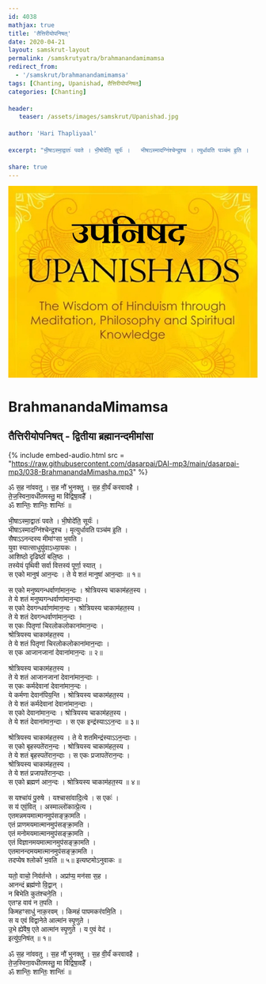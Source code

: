 ```yaml
---    
id: 4038    
mathjax: true    
title: 'तैत्तिरीयोपनिषत्'    
date: 2020-04-21    
layout: samskrut-layout 
permalink: /samskrutyatra/brahmanandamimamsa
redirect_from: 
  - '/samskrut/brahmanandamimamsa'
tags: [Chanting, Upanishad, तैत्तिरीयोपनिषत्]    
categories: [Chanting]   
    
header:    
   teaser: /assets/images/samskrut/Upanishad.jpg    
    
author: 'Hari Thapliyaal'    
    
excerpt: "भी॒षाऽस्मा॒द्वातः॑ पवते । भी॒षोदे॑ति॒ सूर्यः॑ ।   भीषाऽस्मादग्नि॑श्चेन्द्र॒श्च । त्युर्धावति पञ्च॑म इ॒ति ।    सैषाऽऽनन्दस्य मीमा॑ꣳसा भ॒वति ।    युवा स्यात्साधुयु॑वाऽध्या॒यकः     आशिष्ठो दृढिष्ठो॑ बलि॒ष्ठः ।   तस्येयं पृथिवी सर्वा वित्तस्य॑ पूर्णा॒ स्यात् ।    स एको मानुष॑ आन॒न्दः । ते ये शतं मानुषा॑ आन॒न्दाः "   
    
share: true    
---    
```

    
![](/assets/images/samskrut/Upanishad.jpg)    
    
# BrahmanandaMimamsa    
## तैत्तिरीयोपनिषत् - द्वितीया ब्रह्मानन्दमीमांसा    
    
{% include embed-audio.html src = "https://raw.githubusercontent.com/dasarpai/DAI-mp3/main/dasarpai-mp3/038-BrahmanandaMimasha.mp3" %}     
    
ॐ स॒ह ना॑ववतु । स॒ह नौ॑ भुनक्तु । स॒ह वी॒र्यं॑ करवावहै ।    
ते॒ज॒स्विना॒वधी॑तमस्तु॒ मा वि॑द्विषा॒वहै᳚ ।    
ॐ शान्तिः॒ शान्तिः॒ शान्तिः॑ ॥    
    
    
भी॒षाऽस्मा॒द्वातः॑ पवते । भी॒षोदे॑ति॒ सूर्यः॑ ।    
भीषाऽस्मादग्नि॑श्चेन्द्र॒श्च । मृत्युर्धावति पञ्च॑म इ॒ति ।    
सैषाऽऽनन्दस्य मीमा॑ꣳसा भ॒वति ।    
युवा स्यात्साधुयु॑वाऽध्या॒यकः ।    
आशिष्ठो दृढिष्ठो॑ बलि॒ष्ठः ।    
तस्येयं पृथिवी सर्वा वित्तस्य॑ पूर्णा॒ स्यात् ।    
स एको मानुष॑ आन॒न्दः । ते ये शतं मानुषा॑ आन॒न्दाः ॥ १॥    
    
स एको मनुष्यगन्धर्वाणा॑मान॒न्दः । श्रोत्रियस्य चाकाम॑हत॒स्य ।    
ते ये शतं मनुष्यगन्धर्वाणा॑मान॒न्दाः ।    
स एको देवगन्धर्वाणा॑मान॒न्दः । श्रोत्रियस्य चाकाम॑हत॒स्य ।    
ते ये शतं देवगन्धर्वाणा॑मान॒न्दाः ।    
स एकः पितृणां चिरलोकलोकाना॑मान॒न्दः ।    
श्रोत्रियस्य चाकाम॑हत॒स्य ।    
ते ये शतं पितृणां चिरलोकलोकाना॑मान॒न्दाः ।    
स एक आजानजानां देवाना॑मान॒न्दः ॥ २॥    
    
श्रोत्रियस्य चाकाम॑हत॒स्य ।    
ते ये शतं आजानजानां देवाना॑मान॒न्दाः ।    
स एकः कर्मदेवानां देवाना॑मान॒न्दः ।    
ये कर्मणा देवान॑पिय॒न्ति । श्रोत्रियस्य चाकाम॑हत॒स्य ।    
ते ये शतं कर्मदेवानां देवाना॑मान॒न्दाः ।    
स एको देवाना॑मान॒न्दः । श्रोत्रियस्य चाकाम॑हत॒स्य ।    
ते ये शतं देवाना॑मान॒न्दाः । स एक इन्द्र॑स्याऽऽन॒न्दः ॥ ३॥    
    
श्रोत्रियस्य चाकाम॑हत॒स्य । ते ये शतमिन्द्र॑स्याऽऽन॒न्दाः ।    
स एको बृहस्पते॑रान॒न्दः । श्रोत्रियस्य चाकाम॑हत॒स्य ।    
ते ये शतं बृहस्पते॑रान॒न्दाः । स एकः प्रजापते॑रान॒न्दः ।    
श्रोत्रियस्य चाकाम॑हत॒स्य ।    
ते ये शतं प्रजापते॑रान॒न्दाः ।    
स एको ब्रह्मण॑ आन॒न्दः । श्रोत्रियस्य चाकाम॑हत॒स्य ॥ ४॥    
    
स यश्चा॑यं पु॒रुषे । यश्चासा॑वादि॒त्ये । स एकः॑ ।    
स य॑ एवं॒वित् । अस्माल्लो॑कात्प्रे॒त्य ।    
एतमन्नमयमात्मानमुप॑सङ्क्रा॒मति ।    
एतं प्राणमयमात्मानमुप॑सङ्क्रा॒मति ।    
एतं मनोमयमात्मानमुप॑सङ्क्रा॒मति ।    
एतं विज्ञानमयमात्मानमुप॑सङ्क्रा॒मति ।    
एतमानन्दमयमात्मानमुप॑सङ्क्रा॒मति ।    
तदप्येष श्लोको॑ भ॒वति ॥ ५॥ इत्यष्टमोऽनुवाकः ॥    
    
यतो॒ वाचो॒ निव॑र्तन्ते । अप्रा॑प्य॒ मन॑सा स॒ह ।    
आनन्दं ब्रह्म॑णो वि॒द्वान् ।    
न बिभेति कुत॑श्चने॒ति ।    
एतꣳह वाव॑ न त॒पति ।    
किमहꣳसाधु॑ नाक॒रवम् । किमहं पापमकर॑वमि॒ति ।    
स य एवं विद्वानेते आत्मा॑न स्पृ॒णुते ।    
उ॒भे ह्ये॑वैष॒ एते आत्मा॑न स्पृ॒णुते । य ए॒वं वेद॑ ।    
इत्यु॑प॒निष॑त् ॥ १॥    
    
ॐ स॒ह ना॑ववतु । स॒ह नौ॑ भुनक्तु । स॒ह वी॒र्यं॑ करवावहै ।    
ते॒ज॒स्विना॒वधी॑तमस्तु॒ मा वि॑द्विषा॒वहै᳚ ।    
ॐ शान्तिः॒ शान्तिः॒ शान्तिः॑ ॥    
    
